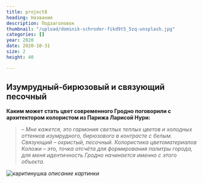 ```yaml
---
title: project8
heading: Название
description: Подзаголовок
thumbnail: "/upload/dominik-schroder-fikd9t5_5zq-unsplash.jpg"
categories: []
year: 2020
date: 2020-10-31
size: 2
height: 40

---
```

## **Изумрудный-бирюзовый и связующий песочный**

**Каким может стать цвет современного Гродно поговорили с архитектором колористом из Парижа Ларисой Нури:**

> – _Мне кажется, это гармония светлых теплых цветов и холодных оттенков изумрудного, бирюзового в контрасте с белым. Связующий – охристый, песочный. Колористика цветоматериалов Коложи – это, точка отсчёта для формирования палитры города, для меня идентичность Гродно начинается именно с этого объекта._

![каритинушка](../upload/clem-onojeghuo-zlabb6gke24-unsplash.jpg)
*описание картинки*
